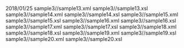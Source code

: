 2018/01/25
sample3//sample13.xml
sample3//sample13.xsl
sample3//sample14.xml
sample3//sample14.xsl
sample3//sample15.xml
sample3//sample15.xsl
sample3//sample16.xml
sample3//sample16.xsl
sample3//sample17.xml
sample3//sample17.xsl
sample3//sample18.xml
sample3//sample18.xsl
sample3//sample19.xml
sample3//sample19.xsl
sample3//sample20.xml
sample3//sample20.xsl
